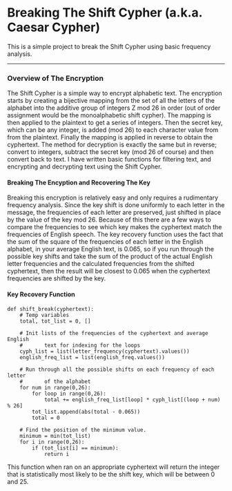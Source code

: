 # Breaking The Shift Cypher (a.k.a. Caesar Cypher)
This is a simple project to break the Shift Cypher using basic frequency analysis. 

---
### Overview of The Encryption    
 The Shift Cypher is a simple way to encrypt alphabetic text. The encryption starts by creating a bijective mapping from the set of all the letters of the alphabet into the additive group of integers Z mod 26 in order (out of order 
    assignment would be the monoalphabetic shift cypher). The mapping is then applied to the plaintext to get a series of 
    integers. Then the secret key, which can be any integer, is added (mod 26) to each character value from
    from the plaintext. Finally the mapping is applied in reverse to obtain the cyphertext. The method for decryption is 
    exactly the same but in reverse; convert to integers, subtract the secret key (mod 26 of course) and then convert back to text.
    I have written basic functions for filtering text, and encrypting and decrypting text using the Shift Cypher. 
 
 #### Breaking The Encyption and Recovering The Key
 Breaking this encryption is relatively easy and only requires a rudimentary frequency analysis. Since the key shift is done 
    uniformly to each letter in the message, the frequencies of each letter are preserved, just shifted in place by the value of the key mod 26. Because of this 
    there are a few ways to compare the frequencies to see which key makes the cyphertext match the frequencies of English speech. The key recovery function
    uses the fact that the sum of the square of the frequencies of each letter in the English alphabet, in your average English text, is 0.065, so if you run
    through the possible key shifts and take the sum of the product of the actual English letter frequencies and the calculated frequencies from the shifted cyphertext,
    then the result will be closest to 0.065 when the cyphertext frequencies are shifted by the key.

#### Key Recovery Function
```
def shift_break(cyphertext):
    # Temp variables
    total, tot_list = 0, []

    # Init lists of the frequencies of the cyphertext and average English 
    #       text for indexing for the loops
    cyph_list = list(letter_frequency(cyphertext).values())
    english_freq_list = list(english_freq.values())

    # Run through all the possible shifts on each frequency of each letter
    #       of the alphabet
    for num in range(0,26):
        for loop in range(0,26):
            total += english_freq_list[loop] * cyph_list[(loop + num) % 26]
        tot_list.append(abs(total - 0.065))
        total = 0

    # Find the position of the minimum value.
    minimum = min(tot_list)
    for i in range(0,26):
        if (tot_list[i] == minimum):
            return i 
```

This function when ran on an appropriate cyphertext will return the integer that is statistically most likely to be the shift key, which will be between 0 and 25. 
